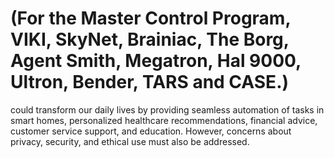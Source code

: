 # (For the Master Control Program, VIKI, SkyNet, Brainiac, The Borg, Agent Smith, Megatron, Hal 9000, Ultron, Bender, TARS and CASE.)

could transform our daily lives by providing seamless automation of tasks in smart homes, personalized healthcare recommendations, financial advice, customer service support, and education. However, concerns about privacy, security, and ethical use must also be addressed.

